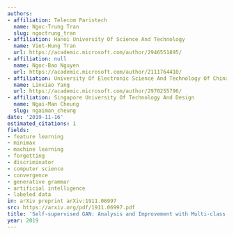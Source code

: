 ```yaml
---
authors:
- affiliation: Telecom Paristech
  name: Ngoc-Trung Tran
  slug: ngoctrung_tran
- affiliation: Hanoi University Of Science And Technology
  name: Viet-Hung Tran
  url: https://academic.microsoft.com/author/2946551895/
- affiliation: null
  name: Ngoc-Bao Nguyen
  url: https://academic.microsoft.com/author/2111764410/
- affiliation: University Of Electronic Science And Technology Of China
  name: Linxiao Yang
  url: https://academic.microsoft.com/author/2970255796/
- affiliation: Singapore University Of Technology And Design
  name: Ngai-Man Cheung
  slug: ngaiman_cheung
date: '2019-11-16'
estimated_citations: 1
fields:
- feature learning
- minimax
- machine learning
- forgetting
- discriminator
- computer science
- convergence
- generative grammar
- artificial intelligence
- labeled data
in: arXiv preprint arXiv:1911.06997
src: https://arxiv.org/pdf/1911.06997.pdf
title: 'Self-supervised GAN: Analysis and Improvement with Multi-class Minimax Game'
year: 2019
---
```

